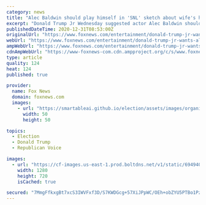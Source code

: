 ```yaml
---
category: news
title: "Alec Baldwin should play himself in 'SNL' sketch about wife's heritage controversy: Trump Jr."
excerpt: "Donald Trump Jr Wednesday suggested actor Alec Baldwin should play himself in a \"Saturday Night Live\" sketch about his wife Hilaria’s scandal over her heritage."
publishedDateTime: 2020-12-31T08:53:00Z
originalUrl: "https://www.foxnews.com/entertainment/donald-trump-jr-wants-alec-baldwin-to-play-himself-in-snl-sketch-about-wifes-heritage-controversy"
webUrl: "https://www.foxnews.com/entertainment/donald-trump-jr-wants-alec-baldwin-to-play-himself-in-snl-sketch-about-wifes-heritage-controversy"
ampWebUrl: "https://www.foxnews.com/entertainment/donald-trump-jr-wants-alec-baldwin-to-play-himself-in-snl-sketch-about-wifes-heritage-controversy.amp"
cdnAmpWebUrl: "https://www-foxnews-com.cdn.ampproject.org/c/s/www.foxnews.com/entertainment/donald-trump-jr-wants-alec-baldwin-to-play-himself-in-snl-sketch-about-wifes-heritage-controversy.amp"
type: article
quality: 124
heat: 124
published: true

provider:
  name: Fox News
  domain: foxnews.com
  images:
    - url: "https://smartableai.github.io/election/assets/images/organizations/foxnews.com-50x50.jpg"
      width: 50
      height: 50

topics:
  - Election
  - Donald Trump
  - Republican Voice

images:
  - url: "https://cf-images.us-east-1.prod.boltdns.net/v1/static/694940094001/203cf16f-1115-42d3-a829-bfd0e89d9286/1fd3ba14-3347-4fe2-be90-0c1bd15856f1/1280x720/match/image.jpg"
    width: 1280
    height: 720
    isCached: true

secured: "7MmgFfkxgBt7xcS3IWVFxf3D/S7KWDGcg+57XiJPpWC/OEh+obZYU5PTBo1PzHRTi5Tv00y/b+ieJ1tgMG1hODAUuhEJbMju7ioA2LQ9+mHixA7672Zp+yeCIczBB//PqBpmo38mVPNeV9hz4qQLoGykfqbFbyNGQXqzFVBJ33mL1mGiJHgI07bQ0zpHTKatFoNguHqjzqm5mTpXVXSQyCVW6CNJKDXIn04cmxWsvEQc+gC9CB0XRWnIIFjoJr7qVX8vOdLIjDC/QPWRp9hrpw4k2dUQdEHd8k338betgY0LuAegQoIZZTW4A2RQdv3DMvqgOh/Y1qwG25dmECxM7BOqtWtQ1Rub0xsvoQbOPKU=;p2Yr3TtqpSHoly1zM9hAMg=="
---
```


